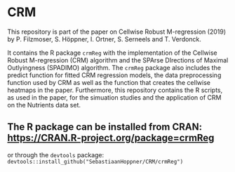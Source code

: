 # CRM
This repository is part of the paper on Cellwise Robust M-regression (2019) by P. Filzmoser, S. Höppner, I. Ortner, S. Serneels and T. Verdonck.

It contains the R package `crmReg` with the implementation of the Cellwise Robust M-regression (CRM) algorithm and the SPArse DIrections of Maximal Outlyingness (SPADIMO) algorithm. The `crmReg` package also includes the predict function for fitted CRM regression models, the data preprocessing function used by CRM as well as the function that creates the cellwise heatmaps in the paper. Furthermore, this repository contains the R scripts, as used in the paper, for the simuation studies and the application of CRM on the Nutrients data set.

The R package can be installed from CRAN: https://CRAN.R-project.org/package=crmReg
--
or through the `devtools` package: `devtools::install_github("SebastiaanHoppner/CRM/crmReg")`

